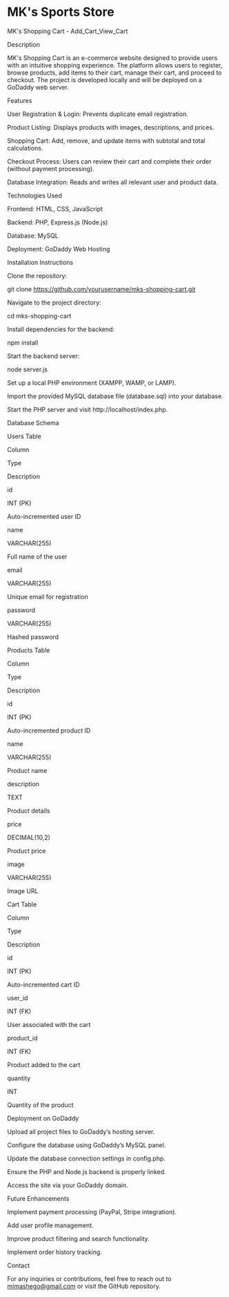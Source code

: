 ﻿# MK's Sports Store
MK's Shopping Cart - Add_Cart_View_Cart

Description

MK's Shopping Cart is an e-commerce website designed to provide users with an intuitive shopping experience. The platform allows users to register, browse products, add items to their cart, manage their cart, and proceed to checkout. The project is developed locally and will be deployed on a GoDaddy web server.

Features

User Registration & Login: Prevents duplicate email registration.

Product Listing: Displays products with images, descriptions, and prices.

Shopping Cart: Add, remove, and update items with subtotal and total calculations.

Checkout Process: Users can review their cart and complete their order (without payment processing).

Database Integration: Reads and writes all relevant user and product data.

Technologies Used

Frontend: HTML, CSS, JavaScript

Backend: PHP, Express.js (Node.js)

Database: MySQL

Deployment: GoDaddy Web Hosting

Installation Instructions

Clone the repository:

git clone https://github.com/yourusername/mks-shopping-cart.git

Navigate to the project directory:

cd mks-shopping-cart

Install dependencies for the backend:

npm install

Start the backend server:

node server.js

Set up a local PHP environment (XAMPP, WAMP, or LAMP).

Import the provided MySQL database file (database.sql) into your database.

Start the PHP server and visit http://localhost/index.php.

Database Schema

Users Table

Column

Type

Description

id

INT (PK)

Auto-incremented user ID

name

VARCHAR(255)

Full name of the user

email

VARCHAR(255)

Unique email for registration

password

VARCHAR(255)

Hashed password

Products Table

Column

Type

Description

id

INT (PK)

Auto-incremented product ID

name

VARCHAR(255)

Product name

description

TEXT

Product details

price

DECIMAL(10,2)

Product price

image

VARCHAR(255)

Image URL

Cart Table

Column

Type

Description

id

INT (PK)

Auto-incremented cart ID

user_id

INT (FK)

User associated with the cart

product_id

INT (FK)

Product added to the cart

quantity

INT

Quantity of the product

Deployment on GoDaddy

Upload all project files to GoDaddy’s hosting server.

Configure the database using GoDaddy’s MySQL panel.

Update the database connection settings in config.php.

Ensure the PHP and Node.js backend is properly linked.

Access the site via your GoDaddy domain.

Future Enhancements

Implement payment processing (PayPal, Stripe integration).

Add user profile management.

Improve product filtering and search functionality.

Implement order history tracking.

Contact

For any inquiries or contributions, feel free to reach out to mimashego@gmail.com or visit the GitHub repository.

